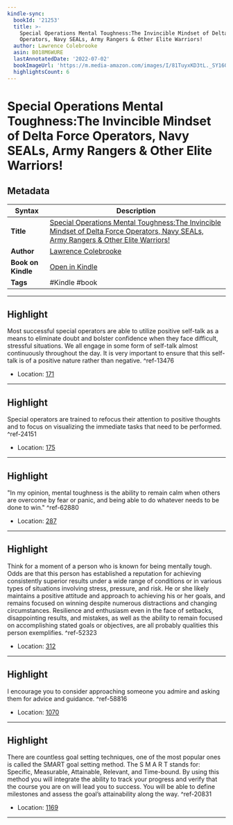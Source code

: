 ```yaml
---
kindle-sync:
  bookId: '21253'
  title: >-
    Special Operations Mental Toughness:The Invincible Mindset of Delta Force
    Operators, Navy SEALs, Army Rangers & Other Elite Warriors!
  author: Lawrence Colebrooke
  asin: B018M6WURE
  lastAnnotatedDate: '2022-07-02'
  bookImageUrl: 'https://m.media-amazon.com/images/I/81TuyxKD3tL._SY160.jpg'
  highlightsCount: 6
---
```

# Special Operations Mental Toughness:The Invincible Mindset of Delta Force Operators, Navy SEALs, Army Rangers & Other Elite Warriors!

## Metadata

| Syntax | Description |
| ---------- | ---------- |
| **Title** | [Special Operations Mental Toughness:The Invincible Mindset of Delta Force Operators, Navy SEALs, Army Rangers & Other Elite Warriors!](https://www.amazon.com/dp/B018M6WURE) |
| **Author** | [Lawrence Colebrooke](https://www.amazon.com/Lawrence-Colebrooke/e/B07C9ZW7WC/ref=dp_byline_cont_ebooks_1) |
| **Book on Kindle** | <a href="kindle://book?action=open&asin=B018M6WURE" target="_blank">Open in Kindle</a> |
| **Tags** | #Kindle #book |

---

## Highlight

Most successful special operators are able to utilize positive self-talk as a means to eliminate doubt and bolster confidence when they face difficult, stressful situations. We all engage in some form of self-talk almost continuously throughout the day. It is very important to ensure that this self-talk is of a positive nature rather than negative. ^ref-13476

- Location: [171](kindle://book?action=open&asin=B018M6WURE&location=171)

---
## Highlight

Special operators are trained to refocus their attention to positive thoughts and to focus on visualizing the immediate tasks that need to be performed. ^ref-24151

- Location: [175](kindle://book?action=open&asin=B018M6WURE&location=175)

---
## Highlight

"In my opinion, mental toughness is the ability to remain calm when others are overcome by fear or panic, and being able to do whatever needs to be done to win." ^ref-62880

- Location: [287](kindle://book?action=open&asin=B018M6WURE&location=287)

---
## Highlight

Think for a moment of a person who is known for being mentally tough. Odds are that this person has established a reputation for achieving consistently superior results under a wide range of conditions or in various types of situations involving stress, pressure, and risk. He or she likely maintains a positive attitude and approach to achieving his or her goals, and remains focused on winning despite numerous distractions and changing circumstances. Resilience and enthusiasm even in the face of setbacks, disappointing results, and mistakes, as well as the ability to remain focused on accomplishing stated goals or objectives, are all probably qualities this person exemplifies. ^ref-52323

- Location: [312](kindle://book?action=open&asin=B018M6WURE&location=312)

---
## Highlight

I encourage you to consider approaching someone you admire and asking them for advice and guidance. ^ref-58816

- Location: [1070](kindle://book?action=open&asin=B018M6WURE&location=1070)

---
## Highlight

There are countless goal setting techniques, one of the most popular ones is called the SMART goal setting method. The S M A R T stands for: Specific, Measurable, Attainable, Relevant, and Time-bound. By using this method you will integrate the ability to track your progress and verify that the course you are on will lead you to success. You will be able to define milestones and assess the goal’s attainability along the way. ^ref-20831

- Location: [1169](kindle://book?action=open&asin=B018M6WURE&location=1169)

---

